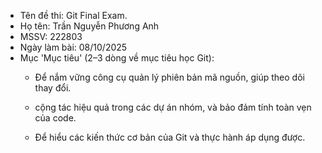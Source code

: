 - Tên đề thi: Git Final Exam. 
- Họ tên: Trần Nguyễn Phương Anh
- MSSV: 222803 
- Ngày làm bài: 08/10/2025
- Mục 'Mục tiêu' (2–3 dòng về mục tiêu học Git):
    + Để nắm vững công cụ quản lý phiên bản mã nguồn,
    giúp theo dõi thay đổi.
    
    + cộng tác hiệu quả trong các dự án nhóm, và bảo đảm tính
    toàn vẹn của code.
    + Để hiểu các kiến thức cơ bản của Git và thực hành áp dụng được.